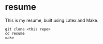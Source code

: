 # resume

This is my resume, built using Latex and Make.

```
git clone <this repo>
cd resume
make
```
